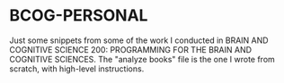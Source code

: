 # BCOG-PERSONAL
 Just some snippets from some of the work I conducted in BRAIN AND COGNITIVE SCIENCE 200: PROGRAMMING FOR THE BRAIN AND COGNITIVE SCIENCES.
The "analyze books" file is the one I wrote from scratch, with high-level instructions.
